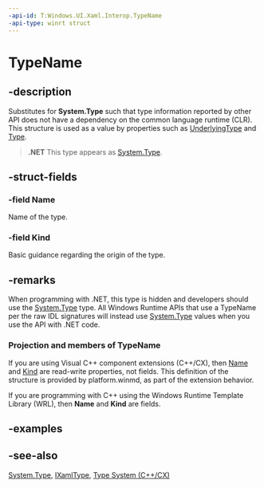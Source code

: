```yaml
---
-api-id: T:Windows.UI.Xaml.Interop.TypeName
-api-type: winrt struct
---
```


<!-- Structure syntax.
public struct TypeName 
-->

# TypeName

## -description
Substitutes for **System.Type** such that type information reported by other API does not have a dependency on the common language runtime (CLR). This structure is used as a value by properties such as [UnderlyingType](../windows.ui.xaml.markup/ixamltype_underlyingtype.md) and [Type](../windows.ui.xaml.data/icustomproperty_type.md).



> **.NET**
> This type appears as [System.Type](https://docs.microsoft.com/dotnet/api/system.type?redirectedfrom=MSDN).

## -struct-fields

### -field Name
Name of the type.
    

### -field Kind
Basic guidance regarding the origin of the type.
    

## -remarks
When programming with .NET, this type is hidden and developers should use the [System.Type](https://docs.microsoft.com/dotnet/api/system.type?redirectedfrom=MSDN) type. All Windows Runtime APIs that use a TypeName per the raw IDL signatures will instead use [System.Type](https://docs.microsoft.com/dotnet/api/system.type?redirectedfrom=MSDN) values when you use the API with .NET code.

### Projection and members of TypeName

If you are using Visual C++ component extensions (C++/CX), then [Name](typename_name.md) and [Kind](typename_kind.md) are read-write properties, not fields. This definition of the structure is provided by platform.winmd, as part of the extension behavior.

If you are programming with C++ using the Windows Runtime Template Library (WRL), then **Name** and **Kind** are fields.

## -examples

## -see-also
[System.Type](https://docs.microsoft.com/dotnet/api/system.type?redirectedfrom=MSDN), [IXamlType](../windows.ui.xaml.markup/ixamltype.md), [Type System (C++/CX)](https://docs.microsoft.com/cpp/cppcx/type-system-c-cx)
